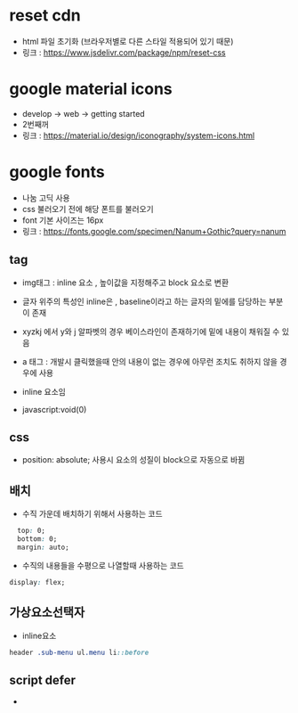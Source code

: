 # reset cdn
- html 파일 초기화 (브라우저별로 다른 스타일 적용되어 있기 때문)
- 링크 : https://www.jsdelivr.com/package/npm/reset-css

# google material icons
- develop -> web -> getting started
- 2번째꺼
- 링크 : https://material.io/design/iconography/system-icons.html

# google fonts
- 나눔 고딕 사용
- css 불러오기 전에 해당 폰트를 불러오기
- font 기본 사이즈는 16px
- 링크 : https://fonts.google.com/specimen/Nanum+Gothic?query=nanum

## tag
- img태그 : inline 요소 , 높이값을 지정해주고 block 요소로 변환
- 글자 위주의 특성인 inline은 , baseline이라고 하는 글자의 밑에를 담당하는 부분이 존재
- xyzkj 에서 y와 j 알파벳의 경우 베이스라인이 존재하기에 밑에 내용이 채워질 수 있음

- a 태그 : 개발시 클릭했을때 안의 내용이 없는 경우에 아무런 조치도 취하지 않을 경우에 사용
- inline 요소임
- javascript:void(0)

## css
- position: absolute; 사용시 요소의 성질이 block으로 자동으로 바뀜



## 배치
- 수직 가운데 배치하기 위해서 사용하는 코드
``` css
  top: 0;
  bottom: 0;
  margin: auto;
```

- 수직의 내용들을 수평으로 나열할때 사용하는 코드
``` css
display: flex; 
```


## 가상요소선택자
- inline요소
``` css
header .sub-menu ul.menu li::before
```

## script defer
- <script> 태그의 defer 속성은 페이지가 모두 로드된 후에 해당 외부 스크립트가 실행됨을 명시

## class 명이 띄어쓰기가 들어가있는 경우
- classList.add 를 통해서 class를 추가해주는 경우에
- 기존 클래스명에 새롭게 추가된 클래스명이 추가 됨으로서 길어지는데
- css 를 통해서 해당 내용에 수정을 가하고 싶을때
- 일치를 위해서 붙여서 쓰도록 한다 .search.focused
``` css
header .sub-menu .search.focused .material-icons-outlined{
  opacity: 0;
}
```

## transition
- all 이 default임


## 헤더와 드롭메뉴
- top이나 bottom 속성을 사용하지 않아 수직 위치 값이 없다면
- 요소의 원래 위치를 그대로 사용
- 만약 position: absolute; 를 사용했다면,
- (위치상) 부모 요소를 기준으로 하므로,
- 화면의 뷰포트 좌우 끝까지 늘어날 수 없게 됨

## BEM
- HTML 클래스 속성의 작명법
- block element modifier
- 요소__일부분 : underscore(lodash) 기호로 요소의 일부분을 표시
- 요소--상태 : Hyphen(Dash) 기호로 요소의 상태를 표시

# lodash cdn
- scrollY 사용

# gsap cdn
- js animation
```javascript
gsap.to(요소, 지속시간, 옵션);
```
- gsap -> opacity : 시각적으로만 사라진 것, 마우스 포인터로 클릭이 가능함(문제)